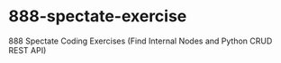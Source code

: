 # 888-spectate-exercise
888 Spectate Coding Exercises (Find Internal Nodes and Python CRUD REST API)
